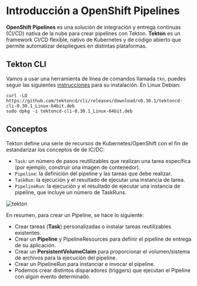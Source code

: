 # Introducción a OpenShift Pipelines

**OpenShift Pipelines** es una solución de integración y entrega continuas (CI/CD) nativa de la nube para crear pipelines con Tekton. **Tekton** es un framework CI/CD flexible, nativo de Kubernetes y de código abierto que permite automatizar despliegues en distintas plataformas.

## Tekton CLI 

Vamos a usar una herramienta de línea de comandos llamada `tkn`, puedes seguir las siguientes [instrucciones](https://github.com/tektoncd/cli#installing-tkn) para su instalación. En Linux Debian:

    curl -LO https://github.com/tektoncd/cli/releases/download/v0.30.1/tektoncd-cli-0.30.1_Linux-64bit.deb
    sudo dpkg -i tektoncd-cli-0.30.1_Linux-64bit.deb

## Conceptos

Tekton define una serie de recursos de Kubernetes/OpenShift con el fin de estandarizar los conceptos de de IC/DC:

* `Task`: un número de pasos reutilizables que realizan una tarea específica (por ejemplo, construir una imagen de contenedor).
* `Pipeline`: la definición del pipeline y las tareas que debe realizar.
* `TaskRun`: la ejecución y el resultado de ejecutar una instancia de tarea.
* `PipelineRun`: la ejecución y el resultado de ejecutar una instancia de pipeline, que incluye un número de TaskRuns.

![tekton](img/tekton-architecture.svg)

En resumen, para crear un Pipeline, se hace lo siguiente:

* Crear tareas (**Task**) personalizadas o instalar tareas reutilizables existentes.
* Crear un **Pipeline** y PipelineResources para definir el pipeline de entrega de su aplicación.
* Crear un **PersistentVolumeClaim** para proporcionar el volumen/sistema de archivos para la ejecución del pipeline.
* Crear un PipelineRun para instanciar e invocar el pipeline.
* Podemos crear distintos disparadores (triggers) que ejecutan el Pipeline con algún evento determinado.

